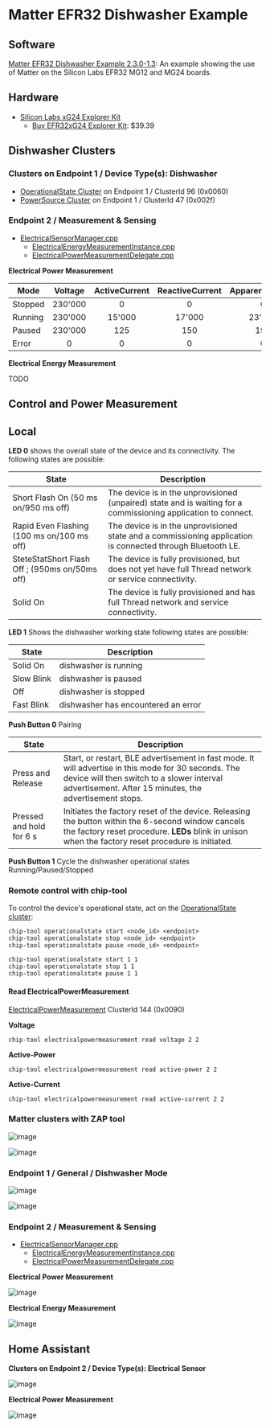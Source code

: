 # Matter EFR32 Dishwasher Example

## Software

[Matter EFR32 Dishwasher Example 2.3.0-1.3](https://github.com/SiliconLabs/matter/tree/release_2.3.0-1.3/silabs_examples/dishwasher-app/silabs):
An example showing the use of Matter on the Silicon Labs EFR32 MG12 and MG24 boards.


## Hardware

 - [Silicon Labs xG24 Explorer Kit](https://www.silabs.com/development-tools/wireless/efr32xg24-explorer-kit?tab=overview)
   - [Buy EFR32xG24 Explorer Kit](https://www.digikey.com/en/product-highlight/s/silicon-laboratories/efr32xg24-explorer-kit): $39.39


## Dishwasher Clusters

### Clusters on Endpoint 1 / Device Type(s): Dishwasher

- [OperationalState Cluster](https://github.com/project-chip/connectedhomeip/blob/master/data_model/1.3/clusters/OperationalState.xml) on Endpoint 1 / ClusterId 96 (0x0060)
- [PowerSource Cluster](https://github.com/project-chip/connectedhomeip/blob/master/data_model/1.3/clusters/PowerSourceCluster.xml) on Endpoint 1 / ClusterId 47 (0x002f)

### Endpoint 2 / Measurement & Sensing

 - [ElectricalSensorManager.cpp](https://github.com/SiliconLabs/matter_extension/blob/main/silabs_examples/dishwasher-app/silabs/src/ElectricalSensorManager.cpp)
   - [ElectricalEnergyMeasurementInstance.cpp](https://github.com/SiliconLabs/matter_extension/blob/main/silabs_examples/dishwasher-app/silabs/src/ElectricalEnergyMeasurementInstance.cpp)
   - [ElectricalPowerMeasurementDelegate.cpp](https://github.com/SiliconLabs/matter_extension/blob/main/silabs_examples/dishwasher-app/silabs/src/ElectricalPowerMeasurementDelegate.cpp)

**Electrical Power Measurement**

| **Mode** | **Voltage** | **ActiveCurrent** | **ReactiveCurrent** | **ApparentCurrent** | **ActivePower** | **ReactivePower** | **ApparentPower** | **RMSVoltage** | **RMSCurrent** | **RMSPower** | **Frequency** | **PowerFactor** | **NeutralCurrent** |
|----------|:-----------:|:-----------------:|:-------------------:|:-------------------:|:---------------:|:-----------------:|:-----------------:|:--------------:|:--------------:|:------------:|:-------------:|:---------------:|:------------------:|
| Stopped  |   230'000   |         0         |          0          |          0          |        0        |         0         |         0         |     120'000    |        0       |       0      |       50      |      98'00      |          0         |
| Running  |   230'000   |       15'000      |        17'000       |        23'000       |     1800'000    |      2040'000     |      3000'000     |     120'000    |     15'000     |   1800'000   |       50      |      92'00      |       15'000       |
| Paused   |   230'000   |        125        |         150         |         190         |      17'000     |       18'000      |       25'000      |     120'000    |       125      |    17'000    |       50      |      95'00      |         125        |
| Error    |      0      |         0         |          0          |          0          |        0        |         0         |         0         |        0       |        0       |       0      |       0       |        0        |          0         |


**Electrical Energy Measurement**

TODO

## Control and Power Measurement

## Local

 **LED 0** shows the overall state of the device and its connectivity. The
 following states are possible:

| **State**                                      | **Description**                                                                                                |
|------------------------------------------------|----------------------------------------------------------------------------------------------------------------|
| Short Flash On (50 ms on/950 ms off)           | The device is in the unprovisioned (unpaired) state and is waiting for a commissioning application to connect. |
| Rapid Even Flashing (100 ms on/100 ms off)     | The device is in the unprovisioned state and a commissioning application is connected through Bluetooth LE.    |
| SteteStatShort Flash Off ; (950ms on/50ms off) | The device is fully provisioned, but does not yet have full Thread network or service connectivity.            |
| Solid On                                       | The device is fully provisioned and has full Thread network and service connectivity.                          |


**LED 1** Shows the dishwasher working state following states are possible:

| **State**  | **Description**                     |
|------------|-------------------------------------|
| Solid On   | dishwasher is running               |
| Slow Blink | dishwasher is paused                |
| Off        | dishwasher is stopped               |
| Fast Blink | dishwasher has encountered an error |


**Push Button 0** Pairing

| **State**                | **Description**                                                                                                                                                                                              |
|--------------------------|--------------------------------------------------------------------------------------------------------------------------------------------------------------------------------------------------------------|
| Press and Release        | Start, or restart, BLE advertisement in fast mode. It will advertise in this mode for 30 seconds. The device will then switch to a slower interval advertisement. After 15 minutes, the advertisement stops. |
| Pressed and hold for 6 s | Initiates the factory reset of the device. Releasing the button within the 6-second window cancels the factory reset procedure. **LEDs** blink in unison when the factory reset procedure is initiated.      |


**Push Button 1** Cycle the dishwasher operational states Running/Paused/Stopped

### Remote control with chip-tool

To control the device's operational state, act on the [OperationalState cluster](https://github.com/project-chip/connectedhomeip/blob/master/data_model/1.3/clusters/OperationalState.xml):

    chip-tool operationalstate start <node_id> <endpoint>
    chip-tool operationalstate stop <node_id> <endpoint>
    chip-tool operationalstate pause <node_id> <endpoint>

    chip-tool operationalstate start 1 1
    chip-tool operationalstate stop 1 1
    chip-tool operationalstate pause 1 1

#### Read ElectricalPowerMeasurement

[ElectricalPowerMeasurement](https://github.com/project-chip/connectedhomeip/blob/master/data_model/1.3/clusters/ElectricalPowerMeasurement.xml) ClusterId 144 (0x0090)

**Voltage**

    chip-tool electricalpowermeasurement read voltage 2 2

**Active-Power**

    chip-tool electricalpowermeasurement read active-power 2 2

**Active-Current**

    chip-tool electricalpowermeasurement read active-current 2 2



### Matter clusters with ZAP tool

![image](https://github.com/user-attachments/assets/91689a56-b549-4383-ab43-7b34babe7b3d)


![image](https://github.com/user-attachments/assets/7014801c-1377-4b34-8d91-7d775419445a)

### Endpoint 1 / General / Dishwasher Mode
![image](https://github.com/user-attachments/assets/03ce8ee9-f420-4479-9f80-3029ddbe82f1)


![image](https://github.com/user-attachments/assets/aac62dae-66a7-4a44-a900-87f6bc55590e)

### Endpoint 2 / Measurement & Sensing

 - [ElectricalSensorManager.cpp](https://github.com/SiliconLabs/matter_extension/blob/main/silabs_examples/dishwasher-app/silabs/src/ElectricalSensorManager.cpp)
   - [ElectricalEnergyMeasurementInstance.cpp](https://github.com/SiliconLabs/matter_extension/blob/main/silabs_examples/dishwasher-app/silabs/src/ElectricalEnergyMeasurementInstance.cpp)
   - [ElectricalPowerMeasurementDelegate.cpp](https://github.com/SiliconLabs/matter_extension/blob/main/silabs_examples/dishwasher-app/silabs/src/ElectricalPowerMeasurementDelegate.cpp)


**Electrical Power Measurement**

![image](https://github.com/user-attachments/assets/ddfbb224-b11e-4a1e-93b2-d57f4dfb1e53)

**Electrical Energy Measurement**

![image](https://github.com/user-attachments/assets/b4cb7019-05ec-4fe5-ab12-23983e34067d)

## Home Assistant
 
**Clusters on Endpoint 2 / Device Type(s): Electrical Sensor**

![image](https://github.com/user-attachments/assets/659f1688-8b3e-408a-a861-bf7d006f6044)

**Electrical Power Measurement**

![image](https://github.com/user-attachments/assets/cd59a039-3d7d-40f3-a362-e76a5ec3d94a)


